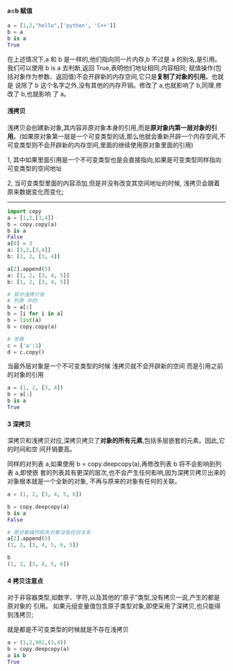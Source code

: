#### a=b 赋值

```python
a = [1,2,"hello",['python', 'C++']]
b = a
b is a
True
```

在上述情况下,a 和 b 是一样的,他们指向同一片内存,b 不过是 a 的别名,是引用。
  我们可以使用 b is a 去判断,返回 True,表明他们地址相同,内容相同;
赋值操作(包括对象作为参数、返回值)不会开辟新的内存空间,它只是**复制了对象的引用**。也就是
说除了 b 这个名字之外,没有其他的内存开销。修改了 a,也就影响了 b,同理,修改了 b,也就影响
了 a。

#### 浅拷贝

浅拷贝会创建新对象,其内容非原对象本身的引用,而是**原对象内第一层对象的引用**。(如果原对象第一层是一个可变类型的话,那么他就会重新开辟一个内存空间,不可变类型则不会开辟新的内存空间,里面的继续使用原对象里面的引用) 

1, 其中如果里面引用是一个不可变类型也是会直接指向,如果是可变类型同样指向可变类型的空间地址

2, 当可变类型里面的内容添加,但是并没有改变其空间地址的时候, 浅拷贝会跟着原来数据变化而变化;

****

```python
import copy
a = [1,2,[3,4]]
b = copy.copy(a)
b is a
False
a[0] = 3
a: [3,2,[3,4]]
b: [1, 2, [3, 4]]

a[2].append(5)
a: [1, 2, [3, 4, 5]]
b: [1, 2, [3, 4, 5]]

# 其中浅拷贝有
# 列表 中的
b = a[:]
b = [i for i in a]
b = list(a)
b = copy.copy(a)

# 字典
c = {'a':1}
d = c.copy()
```

当最外层对象是一个不可变类型的时候 浅拷贝就不会开辟新的空间 而是引用之前的对象的引用

```python
a = (1, 2, [3, 4])
b = a[:]
b is a
True
```

#### 3 深拷贝

深拷贝和浅拷贝对应,深拷贝拷贝了**对象的所有元素**,包括多层嵌套的元素。因此,它的时间和空
间开销要高。

同样的对列表 a,如果使用 b = copy.deepcopy(a),再修改列表 b 将不会影响到列表 a,即使嵌
套的列表具有更深的层次,也不会产生任何影响,因为深拷贝拷贝出来的对象根本就是一个全新的对象,
不再与原来的对象有任何的关联。

```python
a = (1, 2, [3, 4, 5, 6])

b = copy.deepcopy(a)
b is a
False

# 原对象操作和先对象没有任何关系
a[2].append(5)
(1, 2, [3, 4, 5, 6, 5])

b
(1, 2, [3, 4, 5, 6])
```

#### 4 拷贝注意点

对于非容器类型,如数字、字符,以及其他的“原子”类型,没有拷贝一说,产生的都是原对象的
引用。
如果元组变量值包含原子类型对象,即使采用了深拷贝,也只能得到浅拷贝;

就是都是不可变类型的时候就是不存在浅拷贝

```python
a = (1,2,901,(3,4))
b = copy.deepcopy(a)
a is b
True
```



